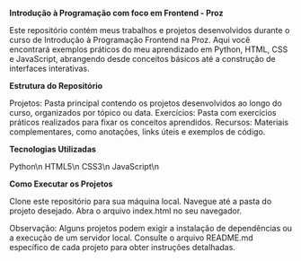 <b>Introdução à Programação com foco em Frontend - Proz</b>

Este repositório contém meus trabalhos e projetos desenvolvidos durante o curso de Introdução à Programação Frontend na Proz. Aqui você encontrará exemplos práticos do meu aprendizado em Python, HTML, CSS e JavaScript, abrangendo desde conceitos básicos até a construção de interfaces interativas.

<b>Estrutura do Repositório</b>

Projetos: Pasta principal contendo os projetos desenvolvidos ao longo do curso, organizados por tópico ou data.
Exercícios: Pasta com exercícios práticos realizados para fixar os conceitos aprendidos.
Recursos: Materiais complementares, como anotações, links úteis e exemplos de código.

<b>Tecnologias Utilizadas</b>

Python\n
HTML5\n
CSS3\n
JavaScript\n

<b>Como Executar os Projetos</b>

Clone este repositório para sua máquina local.
Navegue até a pasta do projeto desejado.
Abra o arquivo index.html no seu navegador.

Observação: Alguns projetos podem exigir a instalação de dependências ou a execução de um servidor local. Consulte o arquivo README.md específico de cada projeto para obter instruções detalhadas.
